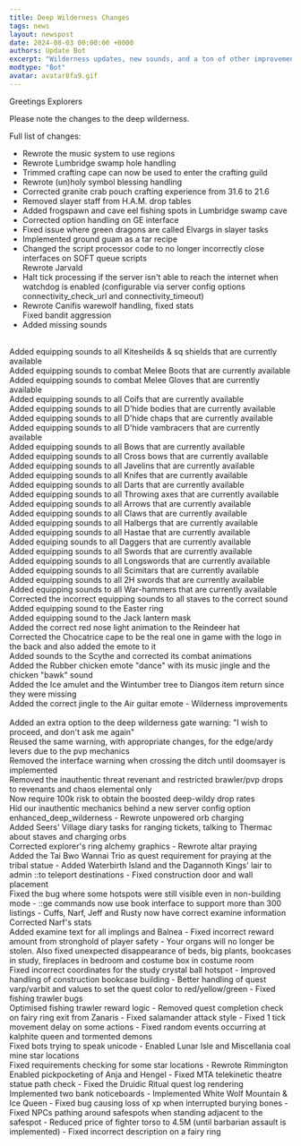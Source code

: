 ```yaml
---
title: Deep Wilderness Changes
tags: news
layout: newspost
date: 2024-08-03 00:00:00 +0000
authors: Update Bot
excerpt: "Wilderness updates, new sounds, and a ton of other improvements..."
modtype: "Bot"
avatar: avatar8fa9.gif
---
```

Greetings Explorers

Please note the changes to the deep wilderness.

Full list of changes:

- Rewrote the music system to use regions
- Rewrote Lumbridge swamp hole handling
- Trimmed crafting cape can now be used to enter the crafting guild
- Rewrote (un)holy symbol blessing handling
- Corrected granite crab pouch crafting experience from 31.6 to 21.6
- Removed slayer staff from H.A.M. drop tables
- Added frogspawn and cave eel fishing spots in Lumbridge swamp cave
- Corrected option handling on GE interface
- Fixed issue where green dragons are called Elvargs in slayer tasks
- Implemented ground guam as a tar recipe
- Changed the script processor code to no longer incorrectly close interfaces on SOFT queue scripts<br />
Rewrote Jarvald
- Halt tick processing if the server isn't able to reach the internet when watchdog is enabled (configurable via server config options connectivity_check_url and connectivity_timeout)
- Rewrote Canifis warewolf handling, fixed stats<br />
Fixed bandit aggression
- Added missing sounds<br />
<br />
Added equipping sounds to all Kitesheilds & sq shields that are currently available <br />
Added equipping sounds to combat Melee Boots that are currently available <br />
Added equipping sounds to combat Melee Gloves that are currently available <br />
Added equipping sounds to all Coifs that are currently available <br />
Added equipping sounds to all D'hide bodies that are currently available <br />
Added equipping sounds to all D'hide chaps that are currently available <br />
Added equipping sounds to all D'hide vambracers that are currently available <br />
Added equipping sounds to all Bows that are currently available <br />
Added equipping sounds to all Cross bows that are currently available <br />
Added equipping sounds to all Javelins that are currently available <br />
Added equipping sounds to all Knifes that are currently available <br />
Added equipping sounds to all Darts that are currently available <br />
Added equipping sounds to all Throwing axes that are currently available <br />
Added equipping sounds to all Arrows that are currently available <br />
Added equipping sounds to all Claws that are currently available <br />
Added equipping sounds to all Halbergs that are currently available <br />
Added equipping sounds to all Hastae that are currently available <br />
Added equiping sounds to all Daggers that are currently available <br />
Added equipping sounds to all Swords that are currently available <br />
Added equipping sounds to all Longswords that are currently available <br />
Added equipping sounds to all Scimitars that are currently available <br />
Added equipping sounds to all 2H swords that are currently available <br />
Added equipping sounds to all War-hammers that are currently available <br />
Corrected the incorrect equipping sounds to all staves to the correct sound<br />
Added equipping sound to the Easter ring<br />
Added equipping sound to the Jack lantern mask<br />
Added the correct red nose light animation to the Reindeer hat<br />
Corrected the Chocatrice cape to be the real one in game with the logo in the back and also added the emote to it<br />
Added sounds to the Scythe and corrected its combat animations<br />
Added the Rubber chicken emote "dance" with its music jingle and the chicken "bawk" sound<br />
Added the Ice amulet and the Wintumber tree to Diangos item return since they were missing<br />
Added the correct jingle to the Air guitar emote
- Wilderness improvements<br />
<br />
Added an extra option to the deep wilderness gate warning: "I wish to proceed, and don't ask me again"<br />
Reused the same warning, with appropriate changes, for the edge/ardy levers due to the pvp mechanics<br />
Removed the interface warning when crossing the ditch until doomsayer is implemented<br />
Removed the inauthentic threat revenant and restricted brawler/pvp drops to revenants and chaos elemental only<br />
Now require 100k risk to obtain the boosted deep-wildy drop rates<br />
Hid our inauthentic mechanics behind a new server config option enhanced_deep_wilderness
- Rewrote unpowered orb charging<br />
Added Seers' Village diary tasks for ranging tickets, talking to Thermac about staves and charging orbs<br />
Corrected explorer's ring alchemy graphics
- Rewrote altar praying<br />
Added the Tai Bwo Wannai Trio as quest requirement for praying at the tribal statue
- Added Waterbirth Island and the Dagannoth Kings' lair to admin ::to teleport destinations
- Fixed construction door and wall placement<br />
Fixed the bug where some hotspots were still visible even in non-building mode
- ::ge commands now use book interface to support more than 300 listings
- Cuffs, Narf, Jeff and Rusty now have correct examine information<br />
Corrected Narf's stats<br />
Added examine text for all implings and Balnea
- Fixed incorrect reward amount from stronghold of player safety
- Your organs will no longer be stolen. Also fixed unexpected disappearance of beds, big plants, bookcases in study, fireplaces in bedroom and costume box in costume room<br />
Fixed incorrect coordinates for the study crystal ball hotspot
- Improved handling of construction bookcase building
- Better handling of quest varp/varbit and values to set the quest color to red/yellow/green
- Fixed fishing trawler bugs<br />
Optimised fishing trawler reward logic
- Removed quest completion check on fairy ring exit from Zanaris
- Fixed salamander attack style
- Fixed 1 tick movement delay on some actions
- Fixed random events occurring at kalphite queen and tormented demons<br />
Fixed bots trying to speak unicode
- Enabled Lunar Isle and Miscellania coal mine star locations<br />
Fixed requirements checking for some star locations
- Rewrote Rimmington<br />
Enabled pickpocketing of Anja and Hengel
- Fixed MTA telekinetic theatre statue path check
- Fixed the Druidic Ritual quest log rendering<br />
Implemented two bank noticeboards
- Implemented White Wolf Mountain & Ice Queen
- Fixed bug causing loss of xp when interrupted burying bones
- Fixed NPCs pathing around safespots when standing adjacent to the safespot
- Reduced price of fighter torso to 4.5M (until barbarian assault is implemented)
- Fixed incorrect description on a fairy ring

